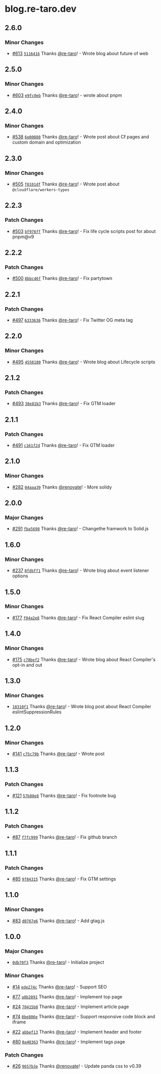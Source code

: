 # blog.re-taro.dev

## 2.6.0

### Minor Changes

- [#613](https://github.com/re-taro/blog.re-taro.dev/pull/613) [`5116416`](https://github.com/re-taro/blog.re-taro.dev/commit/5116416c443ecebba58625d42c85a364e2e00a72) Thanks [@re-taro](https://github.com/re-taro)! - Wrote blog about future of web

## 2.5.0

### Minor Changes

- [#603](https://github.com/re-taro/blog.re-taro.dev/pull/603) [`e9fc0eb`](https://github.com/re-taro/blog.re-taro.dev/commit/e9fc0ebaf41f38e1c546291c5aea724ea9469d18) Thanks [@re-taro](https://github.com/re-taro)! - wrote about pnpm

## 2.4.0

### Minor Changes

- [#538](https://github.com/re-taro/blog.re-taro.dev/pull/538) [`6e00080`](https://github.com/re-taro/blog.re-taro.dev/commit/6e00080a29c3ee8fe314a335ba9c0dc05edd3217) Thanks [@re-taro](https://github.com/re-taro)! - Wrote post about Cf pages and custom domain and optimization

## 2.3.0

### Minor Changes

- [#505](https://github.com/re-taro/blog.re-taro.dev/pull/505) [`f8101df`](https://github.com/re-taro/blog.re-taro.dev/commit/f8101df741d616b7176c20115a0af6afe319b3a4) Thanks [@re-taro](https://github.com/re-taro)! - Wrote post about `@cloudflare/workers-types`

## 2.2.3

### Patch Changes

- [#503](https://github.com/re-taro/blog.re-taro.dev/pull/503) [`bf976ff`](https://github.com/re-taro/blog.re-taro.dev/commit/bf976fffcf1b3dbd51ecd1c2f321f26cc4902fc7) Thanks [@re-taro](https://github.com/re-taro)! - Fix life cycle scripts post for about pnpm@v9

## 2.2.2

### Patch Changes

- [#500](https://github.com/re-taro/blog.re-taro.dev/pull/500) [`8bbc46f`](https://github.com/re-taro/blog.re-taro.dev/commit/8bbc46fbef1306122ecd921fa2adb8361c3704f7) Thanks [@re-taro](https://github.com/re-taro)! - Fix partytown

## 2.2.1

### Patch Changes

- [#497](https://github.com/re-taro/blog.re-taro.dev/pull/497) [`6333636`](https://github.com/re-taro/blog.re-taro.dev/commit/6333636ba87fc686d1643b6c1e93d1424e51fc09) Thanks [@re-taro](https://github.com/re-taro)! - Fix Twitter OG meta tag

## 2.2.0

### Minor Changes

- [#495](https://github.com/re-taro/blog.re-taro.dev/pull/495) [`4558180`](https://github.com/re-taro/blog.re-taro.dev/commit/455818015c39120fe9fefbe2aa05ee049df4c06b) Thanks [@re-taro](https://github.com/re-taro)! - Wrote blog about Lifecycle scripts

## 2.1.2

### Patch Changes

- [#493](https://github.com/re-taro/blog.re-taro.dev/pull/493) [`38e81b3`](https://github.com/re-taro/blog.re-taro.dev/commit/38e81b3b603e6f6c5ccd1dc8d690d8f5755704ec) Thanks [@re-taro](https://github.com/re-taro)! - Fix GTM loader

## 2.1.1

### Patch Changes

- [#491](https://github.com/re-taro/blog.re-taro.dev/pull/491) [`c161f2d`](https://github.com/re-taro/blog.re-taro.dev/commit/c161f2d022659357a9caf128894e0fffd8ef6fa0) Thanks [@re-taro](https://github.com/re-taro)! - Fix GTM loader

## 2.1.0

### Minor Changes

- [#282](https://github.com/re-taro/blog.re-taro.dev/pull/282) [`04aaa39`](https://github.com/re-taro/blog.re-taro.dev/commit/04aaa391c96e42e2d876df63d2bf5835a327e3ca) Thanks [@renovate](https://github.com/apps/renovate)! - More solidy

## 2.0.0

### Major Changes

- [#291](https://github.com/re-taro/blog.re-taro.dev/pull/291) [`fba5698`](https://github.com/re-taro/blog.re-taro.dev/commit/fba56987dd83c216637ccbfe93ea2d6f48a31023) Thanks [@re-taro](https://github.com/re-taro)! - Changethe framwork to Solid.js

## 1.6.0

### Minor Changes

- [#237](https://github.com/re-taro/blog.re-taro.dev/pull/237) [`8fdbff1`](https://github.com/re-taro/blog.re-taro.dev/commit/8fdbff1c9143555255bc8b42ce4ef0dcb491aea5) Thanks [@re-taro](https://github.com/re-taro)! - Wrote blog about event listener options

## 1.5.0

### Minor Changes

- [#177](https://github.com/re-taro/blog.re-taro.dev/pull/177) [`f94a2e8`](https://github.com/re-taro/blog.re-taro.dev/commit/f94a2e8d935798c180da552076f3bb54da4353fd) Thanks [@re-taro](https://github.com/re-taro)! - Fix React Compiler eslint slug

## 1.4.0

### Minor Changes

- [#175](https://github.com/re-taro/blog.re-taro.dev/pull/175) [`c78bef2`](https://github.com/re-taro/blog.re-taro.dev/commit/c78bef2d3b6b37dbd449ae82c7ec9fdb7b3050b1) Thanks [@re-taro](https://github.com/re-taro)! - Wrote blog about React Compiler's opt-in and out

## 1.3.0

### Minor Changes

- [`18310f1`](https://github.com/re-taro/blog.re-taro.dev/commit/18310f1f701c1a9f184b5d4fc093b65c8e62c6c7) Thanks [@re-taro](https://github.com/re-taro)! - Wrote blog post about React Compiler eslintSuppressionRules

## 1.2.0

### Minor Changes

- [#141](https://github.com/re-taro/blog.re-taro.dev/pull/141) [`c75c79b`](https://github.com/re-taro/blog.re-taro.dev/commit/c75c79bf98f3fb3443189f57410a8f1a03bde592) Thanks [@re-taro](https://github.com/re-taro)! - Wrote post

## 1.1.3

### Patch Changes

- [#121](https://github.com/re-taro/blog.re-taro.dev/pull/121) [`57b88e8`](https://github.com/re-taro/blog.re-taro.dev/commit/57b88e8e1de43d866a9fbdbdac0d1122dbebff57) Thanks [@re-taro](https://github.com/re-taro)! - Fix footnote bug

## 1.1.2

### Patch Changes

- [#87](https://github.com/re-taro/blog.re-taro.dev/pull/87) [`f7fc999`](https://github.com/re-taro/blog.re-taro.dev/commit/f7fc9999486c165ab9a76a853ed078feab80658b) Thanks [@re-taro](https://github.com/re-taro)! - Fix github branch

## 1.1.1

### Patch Changes

- [#85](https://github.com/re-taro/blog.re-taro.dev/pull/85) [`9f84315`](https://github.com/re-taro/blog.re-taro.dev/commit/9f843150fe28a0dbe04d4ccd2078be492d4179e3) Thanks [@re-taro](https://github.com/re-taro)! - Fix GTM settings

## 1.1.0

### Minor Changes

- [#83](https://github.com/re-taro/blog.re-taro.dev/pull/83) [`d0767e6`](https://github.com/re-taro/blog.re-taro.dev/commit/d0767e60bf8ab898fd34b0c5856812195a6def25) Thanks [@re-taro](https://github.com/re-taro)! - Add gtag.js

## 1.0.0

### Major Changes

- [`0db70f3`](https://github.com/re-taro/blog.re-taro.dev/commit/0db70f32e5411b5af5695810d56d84a12b2ce021) Thanks [@re-taro](https://github.com/re-taro)! - Initialize project

### Minor Changes

- [#14](https://github.com/re-taro/blog.re-taro.dev/pull/14) [`ede274c`](https://github.com/re-taro/blog.re-taro.dev/commit/ede274c60fa0226cdf18614838fa102cc1eb6008) Thanks [@re-taro](https://github.com/re-taro)! - Support SEO

- [#77](https://github.com/re-taro/blog.re-taro.dev/pull/77) [`a8b2891`](https://github.com/re-taro/blog.re-taro.dev/commit/a8b289122b3b8d5457fa077e196e55abb9ea6f23) Thanks [@re-taro](https://github.com/re-taro)! - Implement top page

- [#24](https://github.com/re-taro/blog.re-taro.dev/pull/24) [`70415b0`](https://github.com/re-taro/blog.re-taro.dev/commit/70415b0d668a0110275129b8b8f01f907e2e077c) Thanks [@re-taro](https://github.com/re-taro)! - Implement article page

- [#74](https://github.com/re-taro/blog.re-taro.dev/pull/74) [`0be806e`](https://github.com/re-taro/blog.re-taro.dev/commit/0be806e9009e47130e0bc11399593165c9af0d87) Thanks [@re-taro](https://github.com/re-taro)! - Support responsive code block and iframe

- [#22](https://github.com/re-taro/blog.re-taro.dev/pull/22) [`abbef13`](https://github.com/re-taro/blog.re-taro.dev/commit/abbef135eff79ea0967b738b9e0b8a9077db656f) Thanks [@re-taro](https://github.com/re-taro)! - Implement header and footer

- [#80](https://github.com/re-taro/blog.re-taro.dev/pull/80) [`0a40363`](https://github.com/re-taro/blog.re-taro.dev/commit/0a40363b3e6e7a64fa6205fc3191c11a4e747860) Thanks [@re-taro](https://github.com/re-taro)! - Implement tags page

### Patch Changes

- [#26](https://github.com/re-taro/blog.re-taro.dev/pull/26) [`9657b3e`](https://github.com/re-taro/blog.re-taro.dev/commit/9657b3e7c65d4e95187e1ab791e8849eced5d2e2) Thanks [@renovate](https://github.com/apps/renovate)! - Update panda css to v0.39
